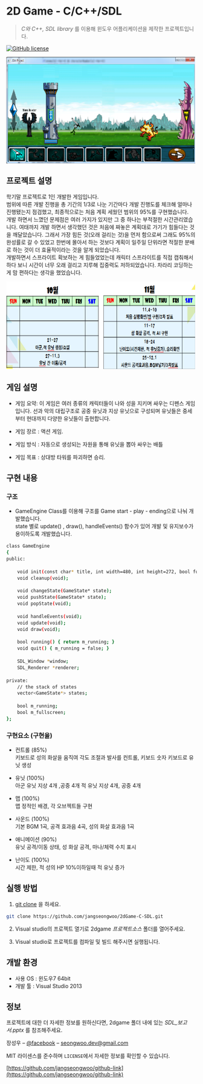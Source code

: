 # 2D Game - C/C++/SDL

> _C와 C++, SDL library_  를 이용해 윈도우 어플리케이션을 제작한 프로젝트입니다.

[![GitHub license](https://img.shields.io/github/license/Day8/re-frame.svg)](license.txt)


<img align="center" src="2dgame/images/play.png" width="500" height="281">

## 프로젝트 설명

학기말 프로젝트로 1인 개발한 게임입니다.  
범위에 따른 개발 진행을 총 기간의 1/3로 나눈 기간마다 개발 진행도를 체크해 얼마나 진행됐는지 점검했고, 최종적으로는 처음 계획 세웠던 범위의 95%를 구현했습니다.<br>
개발 하면서 느꼈던 문제점은 여러 가지가 있지만 그 중 하나는 부적절한 시간관리였습니다. 여태까지 개발 하면서 생각했던 것은 처음에 짜놓은 계획대로 가기가 힘들다는 것을 깨달았습니다.
그래서 가장 힘든 것(오래 걸리는 것)을 먼저 함으로써 그래도 95%의 완성률로 갈 수 있었고 한번에 몰아서 하는 것보다 계획이 일주일 단위라면 적절한 분배로 하는 것이 더 효율적이라는 것을 알게 되었습니다.<br>
개발하면서 스프라이트 확보하는 게 힘들었었는데 캐릭터 스프라이트를 직접 캡춰해서 하다 보니 시간이 너무 오래 걸리고 지루해 집중력도 저하되었습니다. 차라리 코딩하는게 맘 편하다는 생각을 했었습니다.

<img src="2dgame/images/sc2.png" width="500" height="231">

## 게임 설명
- 게임 요약: 이 게임은 여러 종류의 캐릭터들이 나와 성을 지키며 싸우는 디펜스 게임입니다. 선과 악의 대립구조로 공중 유닛과 지상 유닛으로 구성되며 유닛들은 중세부터 현대까지 다양한 유닛들이 출현합니다. 

- 게임 장르 : 액션 게임.

- 게임 방식 : 자동으로 생성되는 자원을 통해 유닛을 뽑아 싸우는 배틀 

- 게임 목표 : 상대방 타워를 파괴하면 승리.

## 구현 내용

### 구조
- GameEngine Class를 이용해 구조를 Game start - play - ending으로 나눠 개발했습니다.
<br> state 별로 update() , draw(), handleEvents() 함수가 있어 개발 및 유지보수가 용이하도록 개발했습니다.
```sh
class GameEngine
{
public:

    void init(const char* title, int width=480, int height=272, bool fullscreen=false);
    void cleanup(void);

    void changeState(GameState* state);
    void pushState(GameState* state);
    void popState(void);

    void handleEvents(void);
    void update(void);
    void draw(void);

    bool running() { return m_running; }
    void quit() { m_running = false; }

    SDL_Window *window;
    SDL_Renderer *renderer;

private:
    // the stack of states
    vector<GameState*> states;

    bool m_running;
    bool m_fullscreen;
};
```


### 구현요소 (구현율)

- 컨트롤 (85%)
<br> 키보드로 성의 화살을 움직여 각도 조절과 발사를 컨트롤, 키보드 숫자 키보드로 유닛 생성

- 유닛 (100%) 
<br> 아군 유닛 지상 4개 ,공중 4개
적 유닛 지상 4개, 공중 4개

- 맵 (100%)
<br> 맵 정적인 배경, 각 오브젝트들 구현

- 사운드 (100%)
<br> 기본 BGM 1곡, 공격 효과음 4곡, 성의 화살 효과음 1곡 

- 애니메이션 (90%)
<br> 유닛 공격/이동 상태, 성 화살 공격, 마나/체력 수치 표시

- 난이도 (100%)
<br> 시간 제한, 적 성의 HP 10%이하일때 적 유닛 증가

## 실행 방법


1. [git clone](https://github.com/jangseongwoo/2dGame-C-SDL.git) 을 하세요.
```sh
git clone https://github.com/jangseongwoo/2dGame-C-SDL.git
```

2. Visual studio의 프로젝트 열기로  2dgame  _프로젝트소스_ 폴더를 열어주세요.

3. Visual studio로 프로젝트를 컴파일 및 빌드 해주시면 실행됩니다.

## 개발 환경

- 사용 OS : 윈도우7 64bit
- 개발 툴 : Visual Studio 2013

## 정보

프로젝트에 대한 더 자세한 정보를 원하신다면,  2dgame 폴더 내에 있는 _SDL_보고서.pptx_ 를 참조해주세요.

장성우 – [@facebook](https://www.facebook.com/profile.php?id=100007028118707&ref=bookmarks) – seongwoo.dev@gmail.com

MIT 라이센스를 준수하며 ``LICENSE``에서 자세한 정보를 확인할 수 있습니다.

[https://github.com/jangseongwoo/github-link](https://github.com/jangseongwoo/github-link)

<!-- Markdown link & img dfn's -->
[npm-image]: https://img.shields.io/npm/v/datadog-metrics.svg?style=flat-square
[npm-url]: https://npmjs.org/package/datadog-metrics
[npm-downloads]: https://img.shields.io/npm/dm/datadog-metrics.svg?style=flat-square
[travis-image]: https://img.shields.io/travis/dbader/node-datadog-metrics/master.svg?style=flat-square
[travis-url]: https://travis-ci.org/dbader/node-datadog-metrics
[wiki]: https://github.com/yourname/yourproject/wiki
